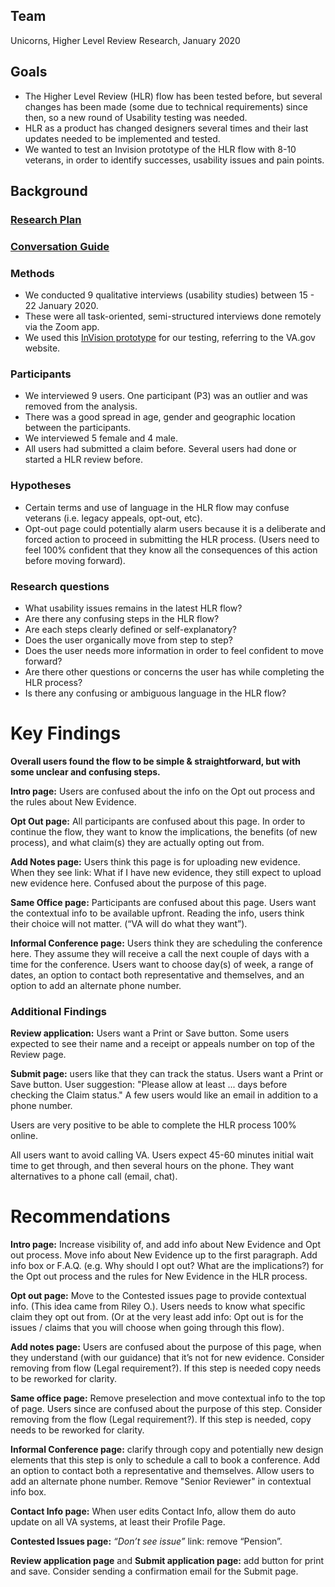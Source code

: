 ## Team

Unicorns, Higher Level Review Research, January 2020

## Goals
- The Higher Level Review (HLR) flow has been tested before, but several changes has been made (some due to technical requirements) since then, so a new round of Usability testing was needed. 
- HLR as a product has changed designers several times and their last updates needed to be implemented and tested.
- We wanted to test an Invision prototype of the HLR flow with 8-10 veterans, in order to identify successes, usability issues and pain points. 

## Background

### [Research Plan](https://github.com/department-of-veterans-affairs/va.gov-team/blob/master/products/decision-reviews/higher-level-review/research/research-plan.md)

### [Conversation Guide](https://github.com/department-of-veterans-affairs/va.gov-team/blob/master/products/decision-reviews/higher-level-review/research/conversation-guide.md)


### Methods

- We conducted 9 qualitative interviews (usability studies) between 15 - 22 January 2020.
- These were all task-oriented, semi-structured interviews done remotely via the Zoom app. 
- We used this [InVision prototype](https://vsateams.invisionapp.com/share/PMVHSE4DRN6#/screens/400541600) for our testing, referring to the VA.gov website.


### Participants

- We interviewed 9 users. One participant (P3) was an outlier and was removed from the analysis.
- There was a good spread in age, gender and geographic location between the participants.
- We interviewed 5 female and 4 male.
- All users had submitted a claim before. Several users had done or started a HLR review before.  

### Hypotheses
- Certain terms and use of language in the HLR flow may confuse veterans (i.e. legacy appeals, opt-out, etc).
- Opt-out page could potentially alarm users because it is a deliberate and forced action to proceed in submitting the HLR process. (Users need to feel 100% confident that they know all the consequences of this action before moving forward).  

### Research questions
- What usability issues remains in the latest HLR flow?
 - Are there any confusing steps in the HLR flow?
 - Are each steps clearly defined or self-explanatory?
 - Does the user organically move from step to step?
 - Does the user needs more information in order to feel confident to move forward?
 - Are there other questions or concerns the user has while completing the HLR process?
- Is there any confusing or ambiguous language in the HLR flow?


# Key Findings

**Overall users found the flow to be simple & straightforward, but with some unclear and confusing steps.** 



**Intro page:** Users are confused about the info on the Opt out process and the rules about New Evidence.

**Opt Out page:** All participants are confused about this page. In order to continue the flow, they want to know the implications, the benefits (of new process), and what claim(s) they are actually opting out from.

**Add Notes page:** Users think this page is for uploading new evidence. When they see link: What if I have new evidence,  they still expect to upload new evidence here. Confused about the purpose of this page.

**Same Office page:** Participants are confused about this page. Users want the contextual info to be available upfront. Reading the info, users think their choice will not matter. (“VA will do what they want”).

**Informal Conference page:** Users think they are scheduling the conference here. They assume they will receive a call the next couple of days with a time for the conference. Users want to choose day(s) of week,  a range of dates, an option to contact both representative and themselves, and an option to add an alternate phone number.

### Additional Findings

**Review application:** Users want a  Print or Save button. Some users expected to see their name and a receipt or appeals number on top of the Review page. 

**Submit page:** users like that they can track the status. Users want a  Print or Save button. User suggestion:  "Please allow at least ... days before checking the Claim status." A few users would like an email in addition to a phone number. 

Users are very positive to be able to complete the HLR process 100% online.

All users want to avoid calling VA. Users expect 45-60 minutes initial wait time to get through, and then several hours on the phone. They want alternatives to a phone call (email, chat).


# Recommendations

**Intro page:** Increase visibility of, and add info about New Evidence and Opt out process. Move info about New Evidence up to the first paragraph. Add info box or F.A.Q. (e.g. Why should I opt out? What are the implications?) for the Opt out process and the rules for New Evidence in the HLR process.

**Opt out page:** Move to the Contested issues page to provide contextual info. (This idea came from Riley O.).  Users needs to know what specific claim they opt out from. (Or at the very least add info: Opt out is for the issues / claims that you will choose when going through  this flow).

**Add notes page:** Users are confused about the purpose of this page, when they understand (with our guidance)  that it’s not for new evidence. Consider removing from flow (Legal requirement?). If this step is needed copy needs to be reworked for clarity.

**Same office page:** Remove preselection and move contextual info to the top of page. Users since are confused about the purpose of this step. Consider removing from the flow (Legal requirement?). If this step is needed, copy needs to be reworked for clarity.

**Informal Conference page:** clarify through copy and potentially new design elements that this step is only to schedule a call to book a conference. Add an option to contact both a representative and themselves. Allow users to add an alternate phone number. Remove "Senior Reviewer" in contextual info box. 

**Contact Info page:** When user edits Contact Info, allow them do auto update on all VA systems, at least their Profile Page.

**Contested Issues page:** *“Don’t see issue”* link: remove “Pension”. 

**Review application page** and **Submit application page:** add button for print and save. Consider sending a confirmation email for the Submit page.
